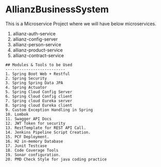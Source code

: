 # AllianzBusinessSystem
This is a Microservice Project where we will have below microservices.
 1. allianz-auth-service
 2. allianz-config-server
 3. allianz-person-service
 4. allianz-product-service
 5. allianz-contract-service

~~~
## Modules & Tools to be Used
--------------------------
1. Spring Boot Web + Restful
2. Spring Security
3. Spring Spring Data JPA
4. Spring Actuator
5. Spring Cloud Config Server
6. Spring Cloud Config client
7. Spring cloud Eureka server 
8. Spring cloud Eureka client
9. Custom Exception Handling in Spring
10. Lombok
11. Swagger API Docs
12. JWT Token for security
13. RestTemplate for REST API Call.
14. Jenkins Pipeline Script Creation.
15. PCF Deployment.
16. H2 in-memory Database
17. Junit Testcase
18. Code Coverage Tools
19. Sonar configuration.
20. PMD Check Style for java coding practice 
~~~
